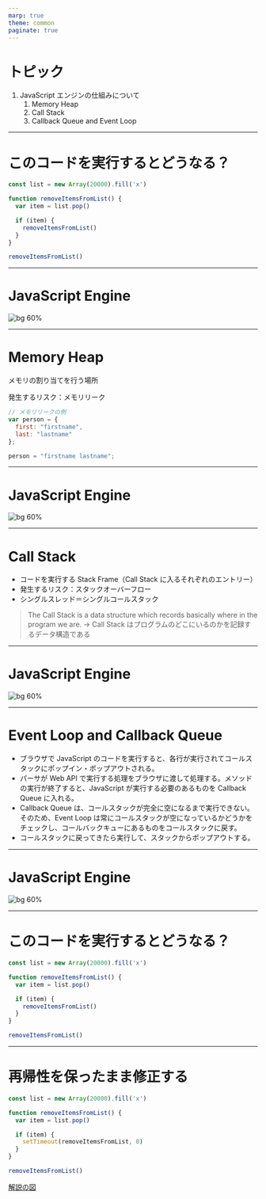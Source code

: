 ```yaml
---
marp: true
theme: common
paginate: true
---
```


# トピック

1. JavaScript エンジンの仕組みについて
   1. Memory Heap
   2. Call Stack
   3. Callback Queue and Event Loop

<!--
class: noclass
-->

<!--
class: main
_footer: https://zerotomastery.io/cheatsheets/javascript-cheatsheet-the-advanced-concepts
-->

---

# このコードを実行するとどうなる？

```JavaScript
const list = new Array(20000).fill('x')

function removeItemsFromList() {
  var item = list.pop()

  if (item) {
    removeItemsFromList()
  }
}

removeItemsFromList()
```

---

# JavaScript Engine

![bg 60%](https://miro.medium.com/max/700/1*4lHHyfEhVB0LnQ3HlhSs8g.png)

<!--
class: main
_footer: 参考：https://blog.sessionstack.com/how-does-JavaScript-actually-work-part-1-b0bacc073cf
-->

---

# Memory Heap

メモリの割り当てを行う場所

発生するリスク：メモリリーク

```JavaScript
// メモリリークの例
var person = {
  first: "firstname",
  last: "lastname"
};

person = "firstname lastname";
```

<!--
class: noclass
_footer: 参考：https://blog.sessionstack.com/how-does-JavaScript-actually-work-part-1-b0bacc073cf
-->

---

# JavaScript Engine

![bg 60%](https://miro.medium.com/max/700/1*4lHHyfEhVB0LnQ3HlhSs8g.png)

<!--
class: main
_footer: 参考：https://blog.sessionstack.com/how-does-JavaScript-actually-work-part-1-b0bacc073cf
-->

---

# Call Stack

- コードを実行する Stack Frame（Call Stack に入るそれぞれのエントリー）
- 発生するリスク：スタックオーバーフロー
- シングルスレッド＝シングルコールスタック

> The Call Stack is a data structure which records basically where in the program we are.
> → Call Stack はプログラムのどこにいるのかを記録するデータ構造である

<!--
class: noclass
_footer: 参考：https://blog.sessionstack.com/how-does-JavaScript-actually-work-part-1-b0bacc073cf
-->

---

# JavaScript Engine

![bg 60%](https://miro.medium.com/max/700/1*4lHHyfEhVB0LnQ3HlhSs8g.png)

<!--
class: main
_footer: 参考：https://blog.sessionstack.com/how-does-JavaScript-actually-work-part-1-b0bacc073cf
-->

---

# Event Loop and Callback Queue

- ブラウザで JavaScript のコードを実行すると、各行が実行されてコールスタックにポップイン・ポップアウトされる。
- パーサが Web API で実行する処理をブラウザに渡して処理する。メソッドの実行が終了すると、JavaScript が実行する必要のあるものを Callback Queue に入れる。
- Callback Queue は、コールスタックが完全に空になるまで実行できない。そのため、Event Loop は常にコールスタックが空になっているかどうかをチェックし、コールバックキューにあるものをコールスタックに戻す。
- コールスタックに戻ってきたら実行して、スタックからポップアウトする。

<!--
_footer: 参考：https://zerotomastery.io/cheatsheets/javascript-cheatsheet-the-advanced-concepts \n　　　https://www.youtube.com/watch?v=8aGhZQkoFbQ&feature=emb_logo
-->

---

# JavaScript Engine

![bg 60%](https://miro.medium.com/max/700/1*4lHHyfEhVB0LnQ3HlhSs8g.png)

<!--
class: main
_footer: 参考：https://blog.sessionstack.com/how-does-JavaScript-actually-work-part-1-b0bacc073cf
-->

---

# このコードを実行するとどうなる？

```JavaScript
const list = new Array(20000).fill('x')

function removeItemsFromList() {
  var item = list.pop()

  if (item) {
    removeItemsFromList()
  }
}

removeItemsFromList()
```

---

# 再帰性を保ったまま修正する

```JavaScript
const list = new Array(20000).fill('x')

function removeItemsFromList() {
  var item = list.pop()

  if (item) {
    setTimeout(removeItemsFromList, 0)
  }
}

removeItemsFromList()
```

[解説の図](https://viewer.diagrams.net/?highlight=0000ff&edit=_blank&layers=1&nav=1&title=callbackqueue.drawio#R3VrLcpswFP0aZtpFO4iXYWk7TpqZZJqOF2mXMqhAC4gRcmzy9RUgzEM4phPbQFZGR9IFHR1dcWQkdRnu7wiMvUfsoEBSZGcvqTeSogBNMdhPhqQFMgNaAbjEd3ijClj7r4iDMke3voOSRkOKcUD9uAnaOIqQTRsYJATvms1%2B46B51xi6SADWNgxE9Nl3qFegpjKr8G%2FId73yzsCwipoQlo35SBIPOnhXg9SVpC4JxrS4CvdLFGTklbwU%2FW6P1B4ejKCI9unw%2FRlYpvZoze%2FmD%2FpmBl61bfKFR3mBwZYPWFqpkqlKi4WkGAELvNgQduVmV%2F2q8rHStCSQ4G3koOwZZNZu5%2FkUrWNoZ7U7JhmGeTQMWAlkYYQxlQ%2BICEX7GsTHeIdwiChJWRNea3K6ud5ASf%2Bumj2gccyrzZwicxByxbiH0BWp7ILz%2Bh8cKwLHS5j3WlNo%2FxUIY%2BOkTVZg4LsRu7YZK4gwIGPDZxqd84rQd5ys%2B4KgxH%2BFmzxURneM%2FYjm49EXkn6TxdpSnBSr7EyEA7nFuCoyPusk%2FEJ8q6Kmhxal1uZoeFVqAkvPaDN%2Fup%2B8HjVFP6lH45p61Menx1aSPMhzODkanUlykydI%2BccWMXTqwjSbutRAB%2BnyNYU5EzgnKMQv6J6iMLklOHzwE%2Frp89jUqvZX64WIM6dJ3KE8GHHWRIkzhiauzBWTY04bnLkOi9MmCUXOPPOKrBThCPUkBTkN6yhSUhuz3jHkEiMogNR%2FaRrOLh74HZ6yvar%2Bbtlg3NBaTCZ4S2zEO9X9YSuOKZ8IRCFxERUC5bNyGPU7Jkr0SWNTs9E%2FgV5MzqK7%2BdBu0rAGdpNANErl8UcSw%2Bjo2Qi7WaNePDIZMMrI7PAY1pXo0j6oH%2B5aUVf1w%2BXZaX0DZlvpmhcxoR52cQSDVYUumhKt2jxgHHOu%2FiBKU36CnNHYnCRGIEl%2FZv2%2F6mXxV73uZs%2BDF6WUl47OQLGvviUp7mmLffOthmbPF4rebwrvWwqiFx88Y7Q2Yqv%2FC%2FnFEobonj%2F6iYU162D9qicWijls6qgnjloeOX%2FqMHumjnJpjiV1TPRkxBzc4CvWoMoG11J2KdjTyjbOrey8K%2FP5MK014Gn0uLueNZUCgC63JrsIeVYvXLI0%2BnXUfpMfwUISDfJEqBv8qEwRre5EqOv%2Fd%2BqlqBPt40SoG%2FzPFEW0G%2BOkrv1lCbjggmXF6sugYlepvq9SV%2F8A)
